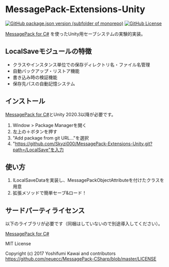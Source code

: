 # MessagePack-Extensions-Unity

[![GitHub package.json version (subfolder of monorepo)](https://img.shields.io/github/package-json/v/Skyzi000/MessagePack-Extensions-Unity?filename=LocalSave%2Fpackage.json&label=LocalSave)](https://github.com/Skyzi000/MessagePack-Extensions-Unity/tags)
[![GitHub License](https://img.shields.io/github/license/Skyzi000/MessagePack-Extensions-Unity)](https://github.com/Skyzi000/MessagePack-Extensions-Unity/blob/main/LICENSE.md)

[MessagePack for C#](https://github.com/neuecc/MessagePack-CSharp) を使ったUnity用セーブシステムの実験的実装。

## LocalSaveモジュールの特徴

- クラスやインスタンス単位での保存ディレクトリ名・ファイル名管理
- 自動バックアップ・リストア機能
- 書き込み時の検証機能
- 保存先パスの自動記憶システム

## インストール

[MessagePack for C#](https://github.com/neuecc/MessagePack-CSharp)とUnity 2020.3以降が必要です。

1. Window > Package Managerを開く
2. 左上の＋ボタンを押す
3. "Add package from git URL..."を選択
4. "https://github.com/Skyzi000/MessagePack-Extensions-Unity.git?path=/LocalSave"を入力

## 使い方

1. ILocalSaveDataを実装し、MessagePackObjectAttributeを付けたクラスを用意
2. 拡張メソッドで簡単セーブ&ロード！

## サードパーティライセンス

以下のライブラリが必要です（同梱はしていないので別途導入してください）。

[MessagePack for C#](https://github.com/neuecc/MessagePack-CSharp)

MIT License

Copyright (c) 2017 Yoshifumi Kawai and contributors  
<https://github.com/neuecc/MessagePack-CSharp/blob/master/LICENSE>
